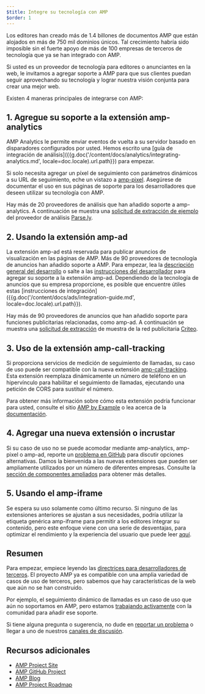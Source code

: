 ```yaml
---
$title: Integre su tecnología con AMP
$order: 1
---
```


Los editores han creado más de 1.4 billones de documentos AMP que están alojados en más de 750 mil dominios únicos. Tal crecimiento habría sido imposible sin el fuerte apoyo de más de 100 empresas de terceros de tecnología que ya se han integrado con AMP.

Si usted es un proveedor de tecnología para editores o anunciantes en la web, le invitamos a agregar soporte a AMP para que sus clientes puedan seguir aprovechando su tecnología y lograr nuestra visión conjunta para crear una mejor web.

Existen 4 maneras principales de integrarse con AMP:

## 1. Agregue su soporte a la extensión amp-analytics

AMP Analytics le permite enviar eventos de vuelta a su servidor basado en disparadores configurados por usted. Hemos escrito una [guía de integración de análisis]({{g.doc('/content/docs/analytics/integrating-analytics.md', locale=doc.locale).url.path}}) para empezar.

Si solo necesita agregar un píxel de seguimiento con parámetros dinámicos a su URL de seguimiento, eche un vistazo a [amp-pixel](/es/docs/reference/components/amp-pixel.html). Asegúrese de documentar el uso en sus páginas de soporte para los desarrolladores que deseen utilizar su tecnología con AMP.

Hay más de 20 proveedores de análisis que han añadido soporte a amp-analytics. A continuación se muestra una [solicitud de extracción de ejemplo](https://github.com/ampproject/amphtml/pull/1595) del proveedor de análisis [Parse.ly](https://www.parsely.com/help/integration/google-amp/).

## 2. Usando la extensión amp-ad

La extensión amp-ad está reservada para publicar anuncios de visualización en las páginas de AMP. Más de 90 proveedores de tecnología de anuncios han añadido soporte a AMP. Para empezar, lea la [descripción general del desarrollo](https://github.com/ampproject/amphtml/tree/master/ads#overview) o salte a las [instrucciones del desarrollador](https://github.com/ampproject/amphtml/tree/master/ads#developer-guidelines-for-a-pull-request) para agregar su soporte a la extensión amp-ad. Dependiendo de la tecnología de anuncios que su empresa proporcione, es posible que encuentre útiles estas [instrucciones de integración]({{g.doc('/content/docs/ads/integration-guide.md', locale=doc.locale).url.path}}).

Hay más de 90 proveedores de anuncios que han añadido soporte para funciones publicitarias relacionadas, como amp-ad. A continuación se muestra una [solicitud de extracción](https://github.com/ampproject/amphtml/pull/2299) de muestra de la red publicitaria [Criteo](https://github.com/ampproject/amphtml/blob/master/ads/criteo.md).

## 3. Uso de la extensión amp-call-tracking

Si proporciona servicios de medición de seguimiento de llamadas, su caso de uso puede ser compatible con la nueva extensión [amp-call-tracking](/es/docs/reference/components/amp-call-tracking.html). Esta extensión reemplaza dinámicamente un número de teléfono en un hipervínculo para habilitar el seguimiento de llamadas, ejecutando una petición de CORS para sustituir el número.

Para obtener más información sobre cómo esta extensión podría funcionar para usted, consulte el sitio [AMP by Example](https://ampbyexample.com/components/amp-call-tracking.html) o lea acerca de la [documentación](/es/docs/reference/components/amp-call-tracking.html).

## 4. Agregar una nueva extensión o incrustar

Si su caso de uso no se puede acomodar mediante amp-analytics, amp-pixel o amp-ad, reporte un [problema en GitHub](https://github.com/ampproject/amphtml/issues/new) para discutir opciones alternativas. Damos la bienvenida a las nuevas extensiones que pueden ser ampliamente utilizados por un número de diferentes empresas. Consulte la [sección de componentes ampliados](https://github.com/ampproject/amphtml/blob/master/CONTRIBUTING.md#contributing-extended-components) para obtener más detalles.

## 5. Usando el amp-iframe

Se espera su uso solamente como último recurso. Si ninguno de las extensiones anteriores se ajustan a sus necesidades, podría utilizar la etiqueta genérica amp-iframe para permitir a los editores integrar su contenido, pero este enfoque viene con una serie de desventajas, para optimizar el rendimiento y la experiencia del usuario que puede leer [aquí](/es/docs/reference/components/amp-iframe.html#guideline:-prefer-specific-amp-components-to-amp-iframe).

## Resumen

Para empezar, empiece leyendo las [directrices para desarrolladores de terceros](https://github.com/ampproject/amphtml/blob/master/3p/README.md). El proyecto AMP ya es compatible con una amplia variedad de casos de uso de terceros, pero sabemos que hay características de la web que aún no se han construido.

Por ejemplo, el seguimiento dinámico de llamadas es un caso de uso que aún no soportamos en AMP, pero estamos [trabajando activamente](https://github.com/ampproject/amphtml/issues/5276) con la comunidad para añadir ese soporte.

Si tiene alguna pregunta o sugerencia, no dude en [reportar un problema](https://github.com/ampproject/amphtml/blob/master/CONTRIBUTING.md#filing-issues) o llegar a uno de nuestros [canales de discusión](https://github.com/ampproject/amphtml/blob/master/CONTRIBUTING.md#discussion-channels).

## Recursos adicionales

- [AMP Project Site](https://www.ampproject.org/)
- [AMP GitHub Project](https://github.com/ampproject/amphtml)
- [AMP Blog](https://amphtml.wordpress.com/)
- [AMP Project Roadmap](/roadmap/)
